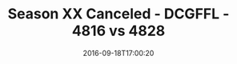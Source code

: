 ---
title: Season XX Canceled - DCGFFL - 4816 vs 4828
teams_score:
- team: 4816
  score:
- team: 4828
  score: 37
mvp: S. Wilkerson (Gold); T. Adams (S. Orange)
game-ball: T. Laney (Gold); S. Cramer (S. Orange)
season: 13
week: 2
date: '2016-09-18T17:00:20'
pageid: season-13-week-2-september-18-2016-4816-vs-4828
---